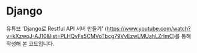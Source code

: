 # Django

유튜브 'Django로 Restful API 서버 만들기' (https://www.youtube.com/watch?v=kXzwoJ-AJ10&list=PLHQvFs5CMVoTbcg79VvEzwLMUahLZrlmC)를 통해 작성해 본 코드입니다.
